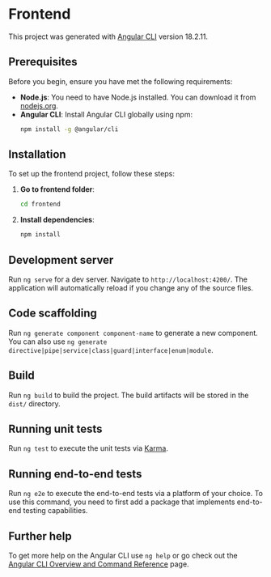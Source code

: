 # Frontend

This project was generated with [Angular CLI](https://github.com/angular/angular-cli) version 18.2.11.

## Prerequisites

Before you begin, ensure you have met the following requirements:

- **Node.js**: You need to have Node.js installed. You can download it from [nodejs.org](https://nodejs.org/).
- **Angular CLI**: Install Angular CLI globally using npm:
  ```bash
  npm install -g @angular/cli
  ```

## Installation

To set up the frontend project, follow these steps:

1. **Go to frontend folder**:
   ```bash
   cd frontend
   ```

2. **Install dependencies**:
   ```bash
   npm install
   ```

## Development server

Run `ng serve` for a dev server. Navigate to `http://localhost:4200/`. The application will automatically reload if you change any of the source files.

## Code scaffolding

Run `ng generate component component-name` to generate a new component. You can also use `ng generate directive|pipe|service|class|guard|interface|enum|module`.

## Build

Run `ng build` to build the project. The build artifacts will be stored in the `dist/` directory.

## Running unit tests

Run `ng test` to execute the unit tests via [Karma](https://karma-runner.github.io).

## Running end-to-end tests

Run `ng e2e` to execute the end-to-end tests via a platform of your choice. To use this command, you need to first add a package that implements end-to-end testing capabilities.

## Further help

To get more help on the Angular CLI use `ng help` or go check out the [Angular CLI Overview and Command Reference](https://angular.dev/tools/cli) page.
